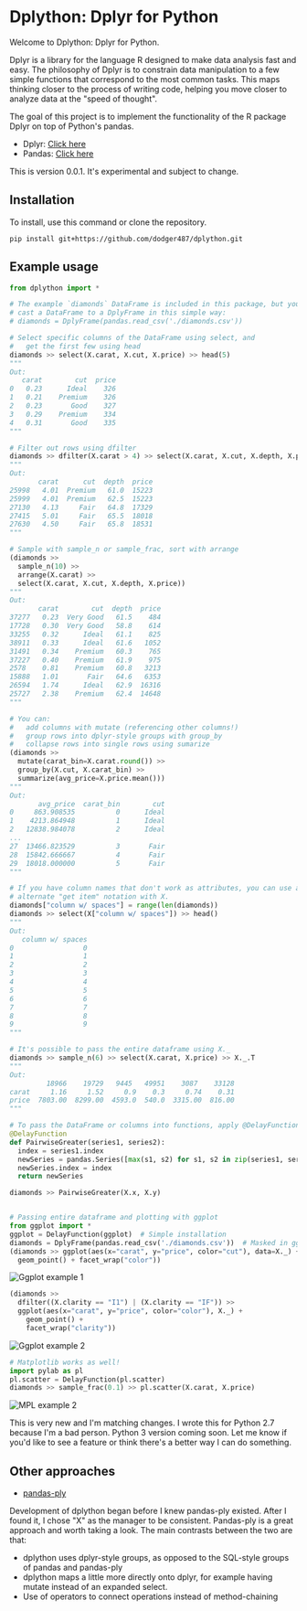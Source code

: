 # Dplython: Dplyr for Python

Welcome to Dplython: Dplyr for Python.

Dplyr is a library for the language R designed to make data analysis fast and easy.
The philosophy of Dplyr is to constrain data manipulation to a few simple functions that correspond to the most common tasks.
This maps thinking closer to the process of writing code, helping you move closer to analyze data at the "speed of thought".

The goal of this project is to implement the functionality of the R package Dplyr on top of Python's pandas.

* Dplyr: [Click here](https://cran.rstudio.com/web/packages/dplyr/vignettes/introduction.html)
* Pandas: [Click here](http://pandas.pydata.org/pandas-docs/stable/10min.html)

This is version 0.0.1. 
It's experimental and subject to change.

## Installation
To install, use this command or clone the repository.
```
pip install git+https://github.com/dodger487/dplython.git
```

## Example usage
```python
from dplython import *

# The example `diamonds` DataFrame is included in this package, but you can 
# cast a DataFrame to a DplyFrame in this simple way:
# diamonds = DplyFrame(pandas.read_csv('./diamonds.csv'))

# Select specific columns of the DataFrame using select, and 
#   get the first few using head
diamonds >> select(X.carat, X.cut, X.price) >> head(5)
"""
Out:
   carat        cut  price
0   0.23      Ideal    326
1   0.21    Premium    326
2   0.23       Good    327
3   0.29    Premium    334
4   0.31       Good    335
"""

# Filter out rows using dfilter
diamonds >> dfilter(X.carat > 4) >> select(X.carat, X.cut, X.depth, X.price)
"""
Out:
       carat      cut  depth  price
25998   4.01  Premium   61.0  15223
25999   4.01  Premium   62.5  15223
27130   4.13     Fair   64.8  17329
27415   5.01     Fair   65.5  18018
27630   4.50     Fair   65.8  18531
"""

# Sample with sample_n or sample_frac, sort with arrange
(diamonds >> 
  sample_n(10) >> 
  arrange(X.carat) >> 
  select(X.carat, X.cut, X.depth, X.price))
"""
Out:
       carat        cut  depth  price
37277   0.23  Very Good   61.5    484
17728   0.30  Very Good   58.8    614
33255   0.32      Ideal   61.1    825
38911   0.33      Ideal   61.6   1052
31491   0.34    Premium   60.3    765
37227   0.40    Premium   61.9    975
2578    0.81    Premium   60.8   3213
15888   1.01       Fair   64.6   6353
26594   1.74      Ideal   62.9  16316
25727   2.38    Premium   62.4  14648
"""

# You can: 
#   add columns with mutate (referencing other columns!)
#   group rows into dplyr-style groups with group_by
#   collapse rows into single rows using sumarize
(diamonds >> 
  mutate(carat_bin=X.carat.round()) >> 
  group_by(X.cut, X.carat_bin) >> 
  summarize(avg_price=X.price.mean()))
"""
Out:
       avg_price  carat_bin        cut
0     863.908535          0      Ideal
1    4213.864948          1      Ideal
2   12838.984078          2      Ideal
...
27  13466.823529          3       Fair
28  15842.666667          4       Fair
29  18018.000000          5       Fair
"""

# If you have column names that don't work as attributes, you can use an 
# alternate "get item" notation with X.
diamonds["column w/ spaces"] = range(len(diamonds))
diamonds >> select(X["column w/ spaces"]) >> head()
"""
Out:
   column w/ spaces
0                 0
1                 1
2                 2
3                 3
4                 4
5                 5
6                 6
7                 7
8                 8
9                 9
"""

# It's possible to pass the entire dataframe using X._ 
diamonds >> sample_n(6) >> select(X.carat, X.price) >> X._.T
"""
Out:
         18966    19729   9445   49951    3087    33128
carat     1.16     1.52     0.9    0.3     0.74    0.31
price  7803.00  8299.00  4593.0  540.0  3315.00  816.00
"""

# To pass the DataFrame or columns into functions, apply @DelayFunction
@DelayFunction
def PairwiseGreater(series1, series2):
  index = series1.index
  newSeries = pandas.Series([max(s1, s2) for s1, s2 in zip(series1, series2)])
  newSeries.index = index
  return newSeries

diamonds >> PairwiseGreater(X.x, X.y)


# Passing entire dataframe and plotting with ggplot
from ggplot import *
ggplot = DelayFunction(ggplot)  # Simple installation
diamonds = DplyFrame(pandas.read_csv('./diamonds.csv'))  # Masked in ggplot pkg
(diamonds >> ggplot(aes(x="carat", y="price", color="cut"), data=X._) + 
  geom_point() + facet_wrap("color"))
```
![Ggplot example 1](http://dodger487.github.com/figs/dplython/ggplot_img1.png)

```python
(diamonds >>
  dfilter((X.clarity == "I1") | (X.clarity == "IF")) >> 
  ggplot(aes(x="carat", y="price", color="color"), X._) + 
    geom_point() + 
    facet_wrap("clarity"))
```
![Ggplot example 2](http://dodger487.github.com/figs/dplython/ggplot_img2.png)

```python
# Matplotlib works as well!
import pylab as pl
pl.scatter = DelayFunction(pl.scatter)
diamonds >> sample_frac(0.1) >> pl.scatter(X.carat, X.price)
```
![MPL example 2](http://dodger487.github.com/figs/dplython/plt_img1.png)


This is very new and I'm matching changes.
I wrote this for Python 2.7 because I'm a bad person.
Python 3 version coming soon.
Let me know if you'd like to see a feature or think there's a better way I can do something.

## Other approaches
* [pandas-ply](http://pythonhosted.org/pandas-ply/)

Development of dplython began before I knew pandas-ply existed.
After I found it, I chose "X" as the manager to be consistent.
Pandas-ply is a great approach and worth taking a look.
The main contrasts between the two are that:
* dplython uses dplyr-style groups, as opposed to the SQL-style groups of pandas and pandas-ply
* dplython maps a little more directly onto dplyr, for example having mutate instead of an expanded select.
* Use of operators to connect operations instead of method-chaining
